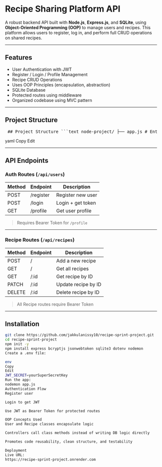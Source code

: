 # Recipe Sharing Platform API

A robust backend API built with **Node.js**, **Express.js**, and **SQLite**, using **Object-Oriented Programming (OOP)** to manage users and recipes. This platform allows users to register, log in, and perform full CRUD operations on shared recipes.

---

## Features

- User Authentication with JWT  
- Register / Login / Profile Management  
- Recipe CRUD Operations  
- Uses OOP Principles (encapsulation, abstraction)  
- SQLite Database  
- Protected routes using middleware  
- Organized codebase using MVC pattern  

---

## Project Structure

<pre> ## Project Structure ```text node-project/ ├── app.js # Entry point ├── .env # Environment variables ├── recipe.db # SQLite database file ├── controllers/ # Business logic │ ├── userController.js │ └── recipeController.js ├── models/ # Classes for User and Recipe │ ├── User.js │ └── Recipe.js ├── middleware/ # Auth middleware │ └── authMiddleware.js ├── routes/ # Route handlers │ ├── userRoutes.js │ └── recipeRoutes.js └── db/ # SQLite connection └── db.js ``` </pre>
yaml
Copy
Edit

---

## API Endpoints

### Auth Routes (`/api/users`)

| Method | Endpoint    | Description         |
|--------|-------------|---------------------|
| POST   | /register   | Register new user   |
| POST   | /login      | Login + get token   |
| GET    | /profile    | Get user profile    |

> Requires Bearer Token for `/profile`

---

### Recipe Routes (`/api/recipes`)

| Method | Endpoint  | Description           |
|--------|-----------|-----------------------|
| POST   | /         | Add a new recipe      |
| GET    | /         | Get all recipes       |
| GET    | /:id      | Get recipe by ID      |
| PATCH  | /:id      | Update recipe by ID   |
| DELETE | /:id      | Delete recipe by ID   |

> All Recipe routes require Bearer Token

---

## Installation

```bash
git clone https://github.com/jakkulanissy10/recipe-sprint-project.git  
cd recipe-sprint-project  
npm init -y  
npm install express bcryptjs jsonwebtoken sqlite3 dotenv nodemon  
Create a .env file:

env
Copy
Edit
JWT_SECRET=yourSuperSecretKey
Run the app:
nodemon app.js
Authentication Flow
Register user

Login to get JWT

Use JWT as Bearer Token for protected routes

OOP Concepts Used
User and Recipe classes encapsulate logic

Controllers call class methods instead of writing DB logic directly

Promotes code reusability, clean structure, and testability

Deployment
Live URL:
https://recipe-sprint-project.onrender.com


